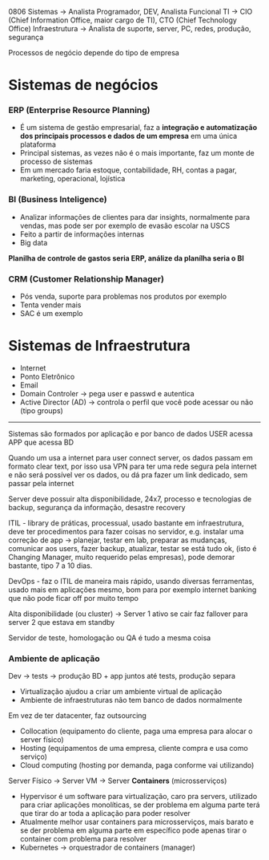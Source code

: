 0806
Sistemas -> Analista Programador, DEV, Analista Funcional
TI -> CIO (Chief Information Office, maior cargo de TI), CTO (Chief Technology Office)
Infraestrutura -> Analista de suporte, server, PC, redes, produção, segurança

Processos de negócio depende do tipo de empresa

# Sistemas de negócios
### ERP (Enterprise Resource Planning) 
- É um sistema de gestão empresarial, faz a **integração e automatização dos principais processos e dados de um empresa** em uma única plataforma
- Principal sistemas, as vezes não é o mais importante, faz um monte de processo de sistemas
- Em um mercado faria estoque, contabilidade, RH, contas a pagar, marketing, operacional, lojística
### BI (Business Inteligence)
- Analizar informações de clientes para dar insights, normalmente para vendas, mas pode ser por exemplo de evasão escolar na USCS
- Feito a partir de informações internas
- Big data

 **Planilha de controle de gastos seria ERP, análize da planílha seria o BI**
### CRM (Customer Relationship Manager)
- Pós venda, suporte para problemas nos produtos por exemplo
- Tenta vender mais
- SAC é um exemplo

# Sistemas de Infraestrutura
- Internet
- Ponto Eletrônico
- Email
- Domain Controler -> pega user e passwd e autentica
- Active Director (AD) -> controla o perfil que você pode acessar ou não (tipo groups)
___

Sistemas são formados por aplicação e por banco de dados
USER acessa APP que acessa BD

Quando um usa a internet para user connect server, os dados passam em formato clear text, por isso usa VPN para ter uma rede segura pela internet e não será possível ver os dados, ou dá pra fazer um link dedicado, sem passar pela internet

Server deve possuir alta disponibilidade, 24x7, processo e tecnologias de backup, segurança da informação, desastre recovery

ITIL - library de práticas, processual, usado bastante em infraestrutura, deve ter procedimentos para fazer coisas no servidor, e.g. instalar uma correção de app -> planejar, testar em lab, preparar as mudanças, comunicar aos users, fazer backup, atualizar, testar se está tudo ok, (isto é Changing Manager, muito requerido pelas empresas), pode demorar bastante, tipo 7 a 10 dias. 

DevOps - faz o ITIL de maneira mais rápido, usando diversas ferramentas, usado mais em aplicações mesmo, bom para por exemplo internet banking que não pode ficar off por muito tempo

Alta disponibilidade (ou cluster) -> Server 1 ativo se cair faz fallover para server 2 que estava em standby

Servidor de teste, homologação ou QA é tudo a mesma coisa

### Ambiente de aplicação
Dev -> tests -> produção
BD + app juntos até tests, produção separa

- Virtualização ajudou a criar um ambiente virtual de aplicação
- Ambiente de infraestruturas não tem banco de dados normalmente

Em vez de ter datacenter, faz outsourcing 
- Collocation (equipamento do cliente, paga uma empresa para alocar o server físico)
- Hosting (equipamentos de uma empresa, cliente compra e usa como serviço)
- Cloud computing (hosting por demanda, paga conforme vai utilizando)

Server Físico -> Server VM -> Server **Containers** (microsserviços) 
- Hypervisor é um software para virtualização, caro pra servers, utilizado para criar aplicações monolíticas, se der problema em alguma parte terá que tirar do ar toda a aplicação para poder resolver
- Atualmente melhor usar containers para microsserviços, mais barato e se der problema em alguma parte em específico pode apenas tirar o container com problema para resolver
- Kubernetes -> orquestrador de containers (manager)

